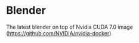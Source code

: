 # Blender

The latest blender on top of Nvidia CUDA 7.0 image (https://github.com/NVIDIA/nvidia-docker)
